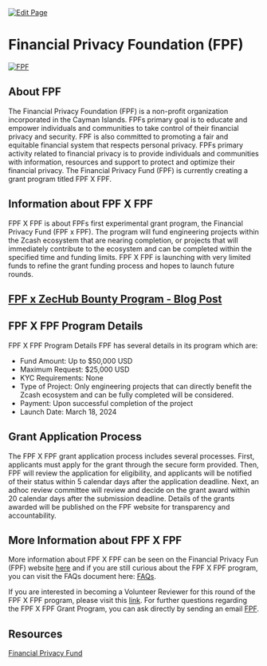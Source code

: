 <a href="https://github.com/zechub/zechub/edit/main/site/Zcash_Organizations/Financial Privacy Foundation.md" target="_blank">
  <img src="https://img.shields.io/badge/Edit-blue" alt="Edit Page"/>
</a>

# Financial Privacy Foundation (FPF)
[![FPF](https://static.wixstatic.com/media/9ba471_bfd631f54ee14af5a2942e211c73c42e~mv2.png/v1/fill/w_320,h_208,al_c,q_85,usm_0.66_1.00_0.01,enc_auto/9ba471_bfd631f54ee14af5a2942e211c73c42e~mv2.png)](https://www.financialprivacyfoundation.org/grants)

## About FPF
The Financial Privacy Foundation (FPF) is a non-profit organization incorporated in the Cayman Islands. FPFs primary goal is to educate and empower individuals and communities to take control of their financial privacy and security. FPF is also committed to promoting a fair and equitable financial system that respects personal privacy. FPFs primary activity related to financial privacy is to provide individuals and communities with information, resources and support to protect and optimize their financial privacy. The Financial Privacy Fund (FPF) is currently creating a grant program titled FPF X FPF.

##  Information about FPF X FPF

 FPF X FPF is about FPFs first experimental grant program, the Financial Privacy Fund (FPF x FPF). The program will fund engineering projects within the Zcash ecosystem that are nearing completion, or projects that will immediately contribute to the ecosystem and can be completed within the specified time and funding limits. FPF X FPF is launching with very limited funds to refine the grant funding process and hopes to launch future rounds. 


## [FPF x ZecHub Bounty Program - Blog Post](https://www.financialprivacyfoundation.org/post/partnership-announcement-zechub)

## FPF X FPF Program Details 

FPF X FPF Program Details FPF has several details in its program which are:

- Fund Amount: Up to $50,000 USD
- Maximum Request: $25,000 USD
- KYC Requirements: None
- Type of Project: Only engineering projects that can directly benefit the Zcash ecosystem and can be fully completed will be considered.
- Payment: Upon successful completion of the project
- Launch Date: March 18, 2024

## Grant Application Process 

The FPF X FPF grant application process includes several processes. First, applicants must apply for the grant through the secure form provided. Then, FPF will review the application for eligibility, and applicants will be notified of their status within 5 calendar days after the application deadline. Next, an adhoc review committee will review and decide on the grant award within 20 calendar days after the submission deadline. Details of the grants awarded will be published on the FPF website for transparency and accountability.

## More Information about FPF X FPF 

More information about FPF X FPF can be seen on the Financial Privacy Fun (FPF) website [here](https://www.financialprivacyfoundation.org/grants) and if you are still curious about the FPF X FPF program, you can visit the FAQs document here: [FAQs](https://www.financialprivacyfoundation.org/_files/ugd/9ba471_16b6c85b5eb645c9847536d2fdb72434.pdf). 

If you are interested in becoming a Volunteer Reviewer for this round of the FPF X FPF program, please visit this [link](https://www.financialprivacyfoundation.org/_files/ugd/9ba471_679a364148984518be3b728cf1df04d8.pdf). For further questions regarding the FPF X FPF Grant Program, you can ask directly by sending an email [FPF](info@financialprivacyfoundation.org).

## Resources 
[Financial Privacy Fund](https://www.financialprivacyfoundation.org/_files/ugd/9ba471_679a364148984518be3b728cf1df04d8.pdf)


